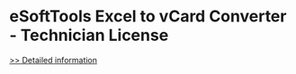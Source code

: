 # eSoftTools Excel to vCard Converter - Technician License
[>> Detailed information](https://secure.shareit.com/shareit/product.html?productid=300876071&affiliateid=200057808)